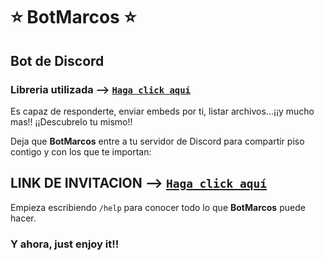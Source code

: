 # ⭐ BotMarcos ⭐
## Bot de Discord

 ### Libreria utilizada --> [`Haga click aquí`](https://github.com/Discord4J/Discord4J.git)

 Es capaz de responderte, enviar embeds por ti, listar archivos...¡¡y mucho mas!! ¡¡Descubrelo tu mismo!!

 
 Deja que **BotMarcos** entre a tu servidor de Discord para compartir piso contigo y con los que te importan:

## LINK DE INVITACION --> [`Haga click aquí`](https://discord.com/api/oauth2/authorize?client_id=956174919069233222&scope=bot)

Empieza escribiendo `/help` para conocer todo lo que **BotMarcos** puede hacer.

### Y ahora, just enjoy it!!




